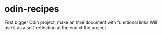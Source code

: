 # odin-recipes
First bigger Odin project, make an html document with functional links
Will use it as a self-reflection at the end of the project